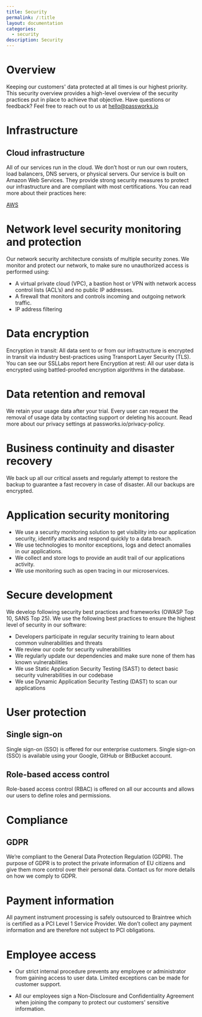 ```yaml
---
title: Security
permalink: /:title
layout: documentation
categories:
  - security
description: Security
---
```


# Overview

Keeping our customers' data protected at all times is our highest priority. This security overview provides a high-level overview of the security practices put in place to achieve that objective. Have questions or feedback? Feel free to reach out to us at hello@passworks.io

# Infrastructure

## Cloud infrastructure
All of our services run in the cloud. We don’t host or run our own routers, load balancers, DNS servers, or physical servers. Our service is built on Amazon Web Services. They provide strong security measures to protect our infrastructure and are compliant with most certifications. You can read more about their practices here:

[AWS](https://aws.amazon.com/security/)

# Network level security monitoring and protection

Our network security architecture consists of multiple security zones. We monitor and protect our network, to make sure no unauthorized access is performed using:

- A virtual private cloud (VPC), a bastion host or VPN with network access control lists (ACL’s) and no public IP addresses.
- A firewall that monitors and controls incoming and outgoing network traffic.
- IP address filtering

# Data encryption

Encryption in transit: All data sent to or from our infrastructure is encrypted in transit via industry best-practices using Transport Layer Security (TLS). You can see our SSLLabs report here Encryption at rest: All our user data is encrypted using battled-proofed encryption algorithms in the database.

# Data retention and removal

We retain your usage data after your trial. Every user can request the removal of usage data by contacting support or deleting his account. Read more about our privacy settings at passworks.io/privacy-policy.

# Business continuity and disaster recovery

We back up all our critical assets and regularly attempt to restore the backup to guarantee a fast recovery in case of disaster. All our backups are encrypted.

# Application security monitoring

- We use a security monitoring solution to get visibility into our application security, identify attacks and respond quickly to a data breach.
- We use technologies to monitor exceptions, logs and detect anomalies in our applications.
- We collect and store logs to provide an audit trail of our applications activity.
- We use monitoring such as open tracing in our microservices.

# Secure development

We develop following security best practices and frameworks (OWASP Top 10, SANS Top 25). We use the following best practices to ensure the highest level of security in our software:

- Developers participate in regular security training to learn about common vulnerabilities and threats
- We review our code for security vulnerabilities
- We regularly update our dependencies and make sure none of them has known vulnerabilities
- We use Static Application Security Testing (SAST) to detect basic security vulnerabilities in our codebase
- We use Dynamic Application Security Testing (DAST) to scan our applications


# User protection

## Single sign-on

Single sign-on (SSO) is offered for our enterprise customers. Single sign-on (SSO) is available using your Google, GitHub or BitBucket account.

## Role-based access control

Role-based access control (RBAC) is offered on all our accounts and allows our users to define roles and permissions.

# Compliance

## GDPR

We’re compliant to the General Data Protection Regulation (GDPR). The purpose of GDPR is to protect the private information of EU citizens and give them more control over their personal data. Contact us for more details on how we comply to GDPR.

# Payment information

All payment instrument processing is safely outsourced to Braintree which is certified as a PCI Level 1 Service Provider. We don’t collect any payment information and are therefore not subject to PCI obligations.

# Employee access

- Our strict internal procedure prevents any employee or administrator from gaining access to user data. Limited exceptions can be made for customer support.

- All our employees sign a Non-Disclosure and Confidentiality Agreement when joining the company to protect our customers' sensitive information.
